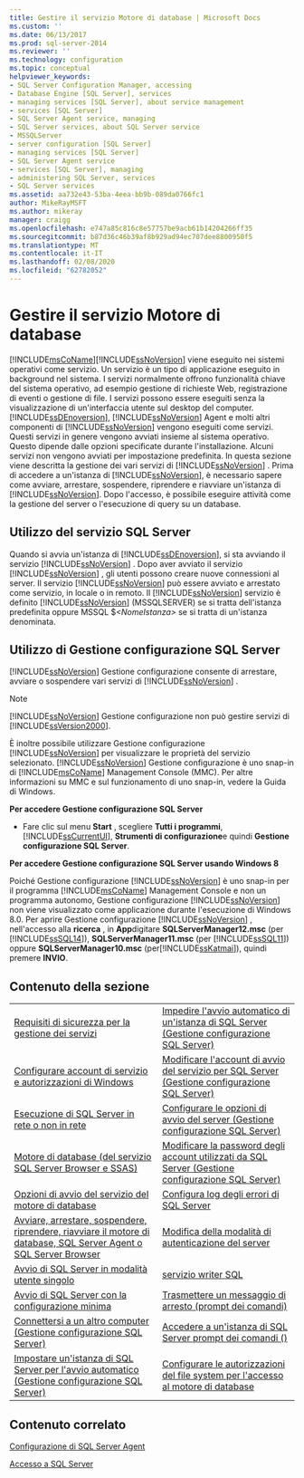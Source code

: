 ```yaml
---
title: Gestire il servizio Motore di database | Microsoft Docs
ms.custom: ''
ms.date: 06/13/2017
ms.prod: sql-server-2014
ms.reviewer: ''
ms.technology: configuration
ms.topic: conceptual
helpviewer_keywords:
- SQL Server Configuration Manager, accessing
- Database Engine [SQL Server], services
- managing services [SQL Server], about service management
- services [SQL Server]
- SQL Server Agent service, managing
- SQL Server services, about SQL Server service
- MSSQLServer
- server configuration [SQL Server]
- managing services [SQL Server]
- SQL Server Agent service
- services [SQL Server], managing
- administering SQL Server, services
- SQL Server services
ms.assetid: aa732e43-53ba-4eea-bb9b-089da0766fc1
author: MikeRayMSFT
ms.author: mikeray
manager: craigg
ms.openlocfilehash: e747a85c816c8e57757be9acb61b14204266ff35
ms.sourcegitcommit: b87d36c46b39af8b929ad94ec707dee8800950f5
ms.translationtype: MT
ms.contentlocale: it-IT
ms.lasthandoff: 02/08/2020
ms.locfileid: "62782052"
---
```

# <a name="manage-the-database-engine-services"></a>Gestire il servizio Motore di database
  [!INCLUDE[msCoName](../../includes/msconame-md.md)][!INCLUDE[ssNoVersion](../../includes/ssnoversion-md.md)] viene eseguito nei sistemi operativi come servizio. Un servizio è un tipo di applicazione eseguito in background nel sistema. I servizi normalmente offrono funzionalità chiave del sistema operativo, ad esempio gestione di richieste Web, registrazione di eventi o gestione di file. I servizi possono essere eseguiti senza la visualizzazione di un'interfaccia utente sul desktop del computer. 
  [!INCLUDE[ssDEnoversion](../../includes/ssdenoversion-md.md)], [!INCLUDE[ssNoVersion](../../includes/ssnoversion-md.md)] Agent e molti altri componenti di [!INCLUDE[ssNoVersion](../../includes/ssnoversion-md.md)] vengono eseguiti come servizi. Questi servizi in genere vengono avviati insieme al sistema operativo. Questo dipende dalle opzioni specificate durante l'installazione. Alcuni servizi non vengono avviati per impostazione predefinita. In questa sezione viene descritta la gestione dei vari servizi di [!INCLUDE[ssNoVersion](../../includes/ssnoversion-md.md)] . Prima di accedere a un'istanza di [!INCLUDE[ssNoVersion](../../includes/ssnoversion-md.md)], è necessario sapere come avviare, arrestare, sospendere, riprendere e riavviare un'istanza di [!INCLUDE[ssNoVersion](../../includes/ssnoversion-md.md)]. Dopo l'accesso, è possibile eseguire attività come la gestione del server o l'esecuzione di query su un database.  
  
## <a name="using-the-sql-server-service"></a>Utilizzo del servizio SQL Server  
 Quando si avvia un'istanza di [!INCLUDE[ssDEnoversion](../../includes/ssdenoversion-md.md)], si sta avviando il servizio [!INCLUDE[ssNoVersion](../../includes/ssnoversion-md.md)] . Dopo aver avviato il servizio [!INCLUDE[ssNoVersion](../../includes/ssnoversion-md.md)] , gli utenti possono creare nuove connessioni al server. Il servizio [!INCLUDE[ssNoVersion](../../includes/ssnoversion-md.md)] può essere avviato e arrestato come servizio, in locale o in remoto. Il [!INCLUDE[ssNoVersion](../../includes/ssnoversion-md.md)] servizio è definito [!INCLUDE[ssNoVersion](../../includes/ssnoversion-md.md)] (MSSQLSERVER) se si tratta dell'istanza predefinita oppure MSSQL $*\<NomeIstanza>* se si tratta di un'istanza denominata.  
  
## <a name="using-sql-server-configuration-manager"></a>Utilizzo di Gestione configurazione SQL Server  
 
  [!INCLUDE[ssNoVersion](../../includes/ssnoversion-md.md)] Gestione configurazione consente di arrestare, avviare o sospendere vari servizi di [!INCLUDE[ssNoVersion](../../includes/ssnoversion-md.md)] .  
  
> [!NOTE]  
>  
  [!INCLUDE[ssNoVersion](../../includes/ssnoversion-md.md)] Gestione configurazione non può gestire servizi di [!INCLUDE[ssVersion2000](../../includes/ssversion2000-md.md)].  
  
 È inoltre possibile utilizzare Gestione configurazione [!INCLUDE[ssNoVersion](../../includes/ssnoversion-md.md)] per visualizzare le proprietà del servizio selezionato. 
  [!INCLUDE[ssNoVersion](../../includes/ssnoversion-md.md)] Gestione configurazione è uno snap-in di [!INCLUDE[msCoName](../../includes/msconame-md.md)] Management Console (MMC). Per altre informazioni su MMC e sul funzionamento di uno snap-in, vedere la Guida di Windows.  
  
 **Per accedere Gestione configurazione SQL Server**  
  
-   Fare clic sul menu **Start** , scegliere **Tutti i programmi**, [!INCLUDE[ssCurrentUI](../../includes/sscurrentui-md.md)], **Strumenti di configurazione**e quindi **Gestione configurazione SQL Server**.  
  
 **Per accedere Gestione configurazione SQL Server usando Windows 8**  
  
 Poiché Gestione configurazione [!INCLUDE[ssNoVersion](../../includes/ssnoversion-md.md)] è uno snap-in per il programma [!INCLUDE[msCoName](../../includes/msconame-md.md)] Management Console e non un programma autonomo, Gestione configurazione [!INCLUDE[ssNoVersion](../../includes/ssnoversion-md.md)] non viene visualizzato come applicazione durante l'esecuzione di Windows 8.0. Per aprire Gestione configurazione [!INCLUDE[ssNoVersion](../../includes/ssnoversion-md.md)] , nell'accesso alla **ricerca** , in **App**digitare **SQLServerManager12.msc** (per [!INCLUDE[ssSQL14](../../includes/sssql14-md.md)]), **SQLServerManager11.msc** (per [!INCLUDE[ssSQL11](../../includes/sssql11-md.md)]) oppure **SQLServerManager10.msc** (per[!INCLUDE[ssKatmai](../../includes/sskatmai-md.md)]), quindi premere **INVIO**.  
  
## <a name="in-this-section"></a>Contenuto della sezione  
  
|||  
|-|-|  
|[Requisiti di sicurezza per la gestione dei servizi](security-requirements-for-managing-services.md)|[Impedire l'avvio automatico di un'istanza di SQL Server &#40;Gestione configurazione SQL Server&#41;](scm-services-prevent-automatic-startup-of-an-instance.md)|  
|[Configurare account di servizio e autorizzazioni di Windows](configure-windows-service-accounts-and-permissions.md)|[Modificare l'account di avvio del servizio per SQL Server &#40;Gestione configurazione SQL Server&#41;](scm-services-change-the-service-startup-account.md)|  
|[Esecuzione di SQL Server in rete o non in rete](run-sql-server-with-or-without-a-network.md)|[Configurare le opzioni di avvio del server &#40;Gestione configurazione SQL Server&#41;](scm-services-configure-server-startup-options.md)|  
|[Motore di database &#40;del servizio SQL Server Browser e SSAS&#41;](sql-server-browser-service-database-engine-and-ssas.md)|[Modificare la password degli account utilizzati da SQL Server &#40;Gestione configurazione SQL Server&#41;](scm-services-change-the-password-of-the-accounts-used.md)|  
|[Opzioni di avvio del servizio del motore di database](database-engine-service-startup-options.md)|[Configura log degli errori di SQL Server](scm-services-configure-sql-server-error-logs.md)|  
|[Avviare, arrestare, sospendere, riprendere, riavviare il motore di database, SQL Server Agent o SQL Server Browser](start-stop-pause-resume-restart-sql-server-services.md)|[Modifica della modalità di autenticazione del server](change-server-authentication-mode.md)|  
|[Avvio di SQL Server in modalità utente singolo](start-sql-server-in-single-user-mode.md)|[servizio writer SQL](sql-writer-service.md)|  
|[Avvio di SQL Server con la configurazione minima](start-sql-server-with-minimal-configuration.md)|[Trasmettere un messaggio di arresto &#40;prompt dei comandi&#41;](broadcast-a-shutdown-message-command-prompt.md)|  
|[Connettersi a un altro computer &#40;Gestione configurazione SQL Server&#41;](scm-services-connect-to-another-computer.md)|[Accedere a un'istanza di SQL Server prompt dei comandi &#40;&#41;](log-in-to-an-instance-of-sql-server-command-prompt.md)|  
|[Impostare un'istanza di SQL Server per l'avvio automatico &#40;Gestione configurazione SQL Server&#41;](scm-services-set-an-instance-to-start-automatically.md)|[Configurare le autorizzazioni del file system per l'accesso al motore di database](configure-file-system-permissions-for-database-engine-access.md)|  
  
## <a name="related-content"></a>Contenuto correlato  
 [Configurazione di SQL Server Agent](../../ssms/agent/sql-server-agent.md)  
  
 [Accesso a SQL Server](logging-in-to-sql-server.md)  
  
  
